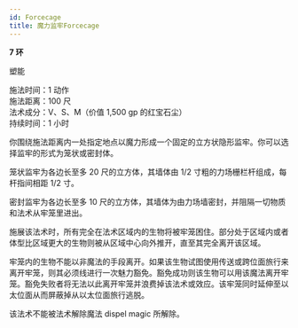 ```yaml
---
id: Forcecage
title: 魔力监牢Forcecage
---
```


**7 环**

塑能

施法时间：1 动作  
施法距离：100 尺  
法术成分：V、S、M（价值 1,500 gp 的红宝石尘）  
持续时间：1 小时

你围绕施法距离内一处指定地点以魔力形成一个固定的立方状隐形监牢。你可以选择监牢的形式为笼状或密封体。

笼状监牢为各边长至多 20 尺的立方体，其墙体由 1/2 寸粗的力场栅栏杆组成，每杆指间相距 1/2 寸。

密封监牢为各边长至多 10 尺的立方体，其墙体为由力场墙密封，并阻隔一切物质和法术从牢笼里进出。

施展该法术时，所有完全在法术区域内的生物将被牢笼困住。部分处于区域内或者体型比区域更大的生物则被从区域中心向外推开，直至其完全离开该区域。

牢笼内的生物不能以非魔法的手段离开。如果该生物试图使用传送或跨位面旅行来离开牢笼，则其必须线进行一次魅力豁免。豁免成功则该生物可以用该魔法离开牢笼。豁免失败者将无法以此离开牢笼并浪费掉该法术或效应。该牢笼同时延伸至以太位面从而屏蔽掉从以太位面旅行逃脱。

该法术不能被法术解除魔法
dispel magic 所解除。
